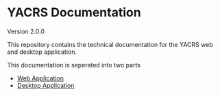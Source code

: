 # YACRS Documentation
Version 2.0.0

This repository contains the technical documentation for the YACRS web and desktop application.

This documentation is seperated into two parts
 * [Web Application](web)
 * [Desktop Application](desktop)